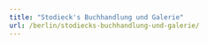 ```yaml
---
title: "Stodieck's Buchhandlung und Galerie"
url: /berlin/stodiecks-buchhandlung-und-galerie/
---
```

